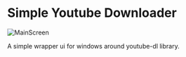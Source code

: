 Simple Youtube Downloader
=========================

![MainScreen](http://i.imgur.com/8lWkRsz.png)

A simple wrapper ui for windows around youtube-dl library.
